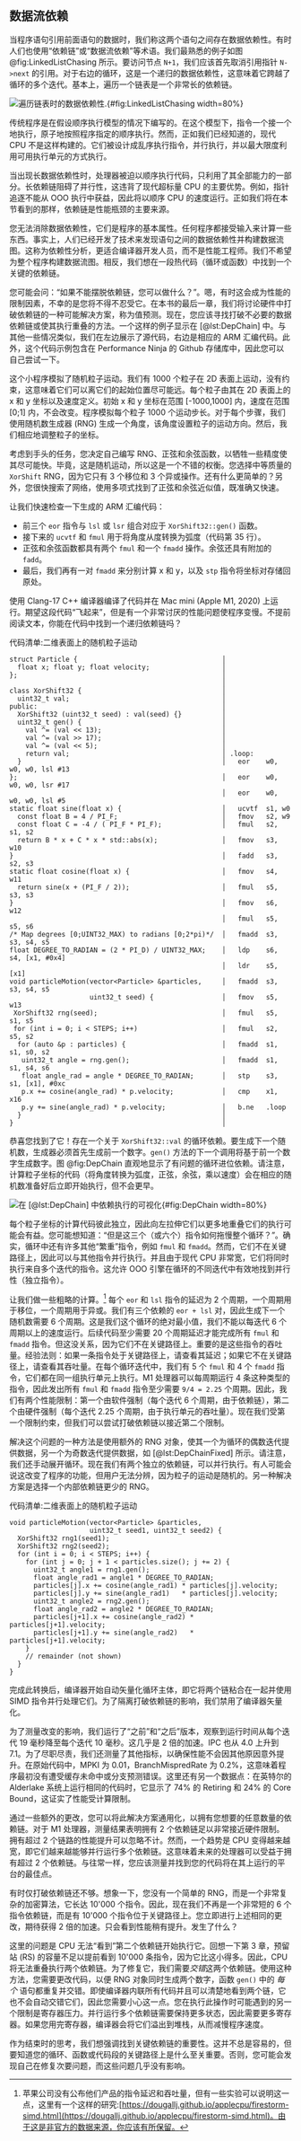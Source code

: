 [TODO]: 找到循环进位依赖的一种方法是在LLVM-IR中查看循环的phi节点。

## 数据流依赖

当程序语句引用前面语句的数据时，我们称这两个语句之间存在数据依赖性。有时人们也使用“依赖链”或“数据流依赖”等术语。我们最熟悉的例子如图 @fig:LinkedListChasing 所示。要访问节点 `N+1`，我们应该首先取消引用指针 `N->next` 的引用。对于右边的循环，这是一个递归的数据依赖性，这意味着它跨越了循环的多个迭代。基本上，遍历一个链表是一个非常长的依赖链。

![遍历链表时的数据依赖性.](https://raw.githubusercontent.com/dendibakh/perf-book/main/img/computation-opts/LinkedListChasing.png){#fig:LinkedListChasing width=80%}


传统程序是在假设顺序执行模型的情况下编写的。在这个模型下，指令一个接一个地执行，原子地按照程序指定的顺序执行。然而，正如我们已经知道的，现代 CPU 不是这样构建的。它们被设计成乱序执行指令，并行执行，并以最大限度利用可用执行单元的方式执行。

当出现长数据依赖性时，处理器被迫以顺序执行代码，只利用了其全部能力的一部分。长依赖链阻碍了并行性，这违背了现代超标量 CPU 的主要优势。例如，指针追逐不能从 OOO 执行中获益，因此将以顺序 CPU 的速度运行。正如我们将在本节看到的那样，依赖链是性能瓶颈的主要来源。

您无法消除数据依赖性，它们是程序的基本属性。任何程序都接受输入来计算一些东西。事实上，人们已经开发了技术来发现语句之间的数据依赖性并构建数据流图。这称为依赖性分析，更适合编译器开发人员，而不是性能工程师。我们不希望为整个程序构建数据流图。相反，我们想在一段热代码（循环或函数）中找到一个关键的依赖链。

您可能会问：“如果不能摆脱依赖链，您可以做什么？”。嗯，有时这会成为性能的限制因素，不幸的是您将不得不忍受它。在本书的最后一章，我们将讨论硬件中打破依赖链的一种可能解决方案，称为值预测。现在，您应该寻找打破不必要的数据依赖链或使其执行重叠的方法。一个这样的例子显示在 [@lst:DepChain] 中。与其他一些情况类似，我们在左边展示了源代码，右边是相应的 ARM 汇编代码。此外，这个代码示例包含在 Performance Ninja 的 Github 存储库中，因此您可以自己尝试一下。

这个小程序模拟了随机粒子运动。我们有 1000 个粒子在 2D 表面上运动，没有约束，这意味着它们可以离它们的起始位置尽可能远。每个粒子由其在 2D 表面上的 x 和 y 坐标以及速度定义。初始 x 和 y 坐标在范围 [-1000,1000] 内，速度在范围 [0;1] 内，不会改变。程序模拟每个粒子 1000 个运动步长。对于每个步骤，我们使用随机数生成器 (RNG) 生成一个角度，该角度设置粒子的运动方向。然后，我们相应地调整粒子的坐标。

考虑到手头的任务，您决定自己编写 RNG、正弦和余弦函数，以牺牲一些精度使其尽可能快。毕竟，这是随机运动，所以这是一个不错的权衡。您选择中等质量的 `XorShift` RNG，因为它只有 3 个移位和 3 个异或操作。还有什么更简单的？另外，您很快搜索了网络，使用多项式找到了正弦和余弦近似值，既准确又快速。

让我们快速检查一下生成的 ARM 汇编代码：
* 前三个 `eor` 指令与 `lsl` 或 `lsr` 组合对应于 `XorShift32::gen()` 函数。
* 接下来的 `ucvtf` 和 `fmul` 用于将角度从度转换为弧度（代码第 35 行）。
* 正弦和余弦函数都具有两个 `fmul` 和一个 `fmadd` 操作。余弦还具有附加的 `fadd`。
* 最后，我们再有一对 `fmadd` 来分别计算 x 和 y，以及 `stp` 指令将坐标对存储回原处。

使用 Clang-17 C++ 编译器编译了代码并在 Mac mini (Apple M1, 2020) 上运行。期望这段代码“飞起来”，但是有一个非常讨厌的性能问题使程序变慢。不提前阅读文本，你能在代码中找到一个递归依赖链吗？

代码清单:二维表面上的随机粒子运动
~~~~ {#lst:DepChain .cpp .numberLines}
struct Particle {                                    │
  float x; float y; float velocity;                  │
};                                                   │
                                                     │
class XorShift32 {                                   │
  uint32_t val;                                      │
public:                                              │
  XorShift32 (uint32_t seed) : val(seed) {}          │
  uint32_t gen() {                                   │
    val ^= (val << 13);                              │
    val ^= (val >> 17);                              │
    val ^= (val << 5);                               │
    return val;                                      │ .loop:
  }                                                  │   eor    w0, w0, w0, lsl #13
};                                                   │   eor    w0, w0, w0, lsr #17
                                                     │   eor    w0, w0, w0, lsl #5
static float sine(float x) {                         │   ucvtf  s1, w0
  const float B = 4 / PI_F;                          │   fmov   s2, w9
  const float C = -4 / ( PI_F * PI_F);               │   fmul   s2, s1, s2
  return B * x + C * x * std::abs(x);                │   fmov   s3, w10
}                                                    │   fadd   s3, s2, s3
static float cosine(float x) {                       │   fmov   s4, w11
  return sine(x + (PI_F / 2));                       │   fmul   s5, s3, s3
}                                                    │   fmov   s6, w12
                                                     │   fmul   s5, s5, s6
/* Map degrees [0;UINT32_MAX) to radians [0;2*pi)*/  │   fmadd  s3, s3, s4, s5
float DEGREE_TO_RADIAN = (2 * PI_D) / UINT32_MAX;    │   ldp    s6, s4, [x1, #0x4]
                                                     │   ldr    s5, [x1]
void particleMotion(vector<Particle> &particles,     │   fmadd  s3, s3, s4, s5
                    uint32_t seed) {                 │   fmov   s5, w13
 XorShift32 rng(seed);                               │   fmul   s5, s1, s5
 for (int i = 0; i < STEPS; i++)                     │   fmul   s2, s5, s2
  for (auto &p : particles) {                        │   fmadd  s1, s1, s0, s2
   uint32_t angle = rng.gen();                       │   fmadd  s1, s1, s4, s6
   float angle_rad = angle * DEGREE_TO_RADIAN;       │   stp    s3, s1, [x1], #0xc
   p.x += cosine(angle_rad) * p.velocity;            │   cmp    x1, x16
   p.y += sine(angle_rad) * p.velocity;              │   b.ne   .loop
  }                                                  │
}                                                    │
~~~~~~~~~~~~~~~~~~~~~~~~~~~~~~~~~~~~~~~~~~~~~~~~~

恭喜您找到了它！存在一个关于 `XorShift32::val` 的循环依赖。要生成下一个随机数，生成器必须首先生成前一个数字。`gen()` 方法的下一个调用将基于前一个数字生成数字。图 @fig:DepChain 直观地显示了有问题的循环进位依赖。请注意，计算粒子坐标的代码（将角度转换为弧度，正弦，余弦，乘以速度）会在相应的随机数准备好后立即开始执行，但不会更早。

![在 [@lst:DepChain] 中依赖执行的可视化](https://raw.githubusercontent.com/dendibakh/perf-book/main/img/computation-opts/DepChain.png){#fig:DepChain width=80%}

每个粒子坐标的计算代码彼此独立，因此向左拉伸它们以更多地重叠它们的执行可能会有益。您可能想知道：“但是这三个（或六个）指令如何拖慢整个循环？”。确实，循环中还有许多其他“繁重”指令，例如 `fmul` 和 `fmadd`。然而，它们不在关键路径上，因此可以与其他指令并行执行。并且由于现代 CPU 非常宽，它们将同时执行来自多个迭代的指令。这允许 OOO 引擎在循环的不同迭代中有效地找到并行性（独立指令）。

让我们做一些粗略的计算。[^1] 每个 `eor` 和 `lsl` 指令的延迟为 2 个周期，一个周期用于移位，一个周期用于异或。我们有三个依赖的 `eor + lsl` 对，因此生成下一个随机数需要 6 个周期。这是我们这个循环的绝对最小值，我们不能以每迭代 6 个周期以上的速度运行。后续代码至少需要 20 个周期延迟才能完成所有 `fmul` 和 `fmadd` 指令。但这没关系，因为它们不在关键路径上。重要的是这些指令的吞吐量。经验法则：如果一条指令处于关键路径上，请查看其延迟；如果它不在关键路径上，请查看其吞吐量。在每个循环迭代中，我们有 5 个 `fmul` 和 4 个 `fmadd` 指令，它们都在同一组执行单元上执行。M1 处理器可以每周期运行 4 条这种类型的指令，因此发出所有 `fmul` 和 `fmadd` 指令至少需要 `9/4 = 2.25` 个周期。因此，我们有两个性能限制：第一个由软件强制（每个迭代 6 个周期，由于依赖链），第二个由硬件强制（每个迭代 2.25 个周期，由于执行单元的吞吐量）。现在我们受第一个限制约束，但我们可以尝试打破依赖链以接近第二个限制。

解决这个问题的一种方法是使用额外的 RNG 对象，使其一个为循环的偶数迭代提供数据，另一个为奇数迭代提供数据，如 [@lst:DepChainFixed] 所示。请注意，我们还手动展开循环。现在我们有两个独立的依赖链，可以并行执行。有人可能会说这改变了程序的功能，但用户无法分辨，因为粒子的运动是随机的。另一种解决方案是选择一个内部依赖链更少的 RNG。

代码清单:二维表面上的随机粒子运动
~~~~ {#lst:DepChainFixed .cpp}
void particleMotion(vector<Particle> &particles, 
                    uint32_t seed1, uint32_t seed2) {
  XorShift32 rng1(seed1);
  XorShift32 rng2(seed2);
  for (int i = 0; i < STEPS; i++) {
    for (int j = 0; j + 1 < particles.size(); j += 2) {
      uint32_t angle1 = rng1.gen();
      float angle_rad1 = angle1 * DEGREE_TO_RADIAN;
      particles[j].x += cosine(angle_rad1) * particles[j].velocity;
      particles[j].y += sine(angle_rad1)   * particles[j].velocity;
      uint32_t angle2 = rng2.gen();
      float angle_rad2 = angle2 * DEGREE_TO_RADIAN;
      particles[j+1].x += cosine(angle_rad2) * particles[j+1].velocity;
      particles[j+1].y += sine(angle_rad2)   * particles[j+1].velocity;
    }
    // remainder (not shown)
  }
}
~~~~~~~~~~~~~~~~~~~~~~~~~~~~~~~~~~~~~~~~~~~~~~~~~

完成此转换后，编译器开始自动矢量化循环主体，即它将两个链粘合在一起并使用 SIMD 指令并行处理它们。为了隔离打破依赖链的影响，我们禁用了编译器矢量化。

为了测量改变的影响，我们运行了“之前”和“之后”版本，观察到运行时间从每个迭代 19 毫秒降至每个迭代 10 毫秒。这几乎是 2 倍的加速。IPC 也从 4.0 上升到 7.1。为了尽职尽责，我们还测量了其他指标，以确保性能不会因其他原因意外提升。在原始代码中，MPKI 为 0.01，BranchMispredRate 为 0.2%，这意味着程序最初没有遭受缓存未命中或分支预测错误。这里还有另一个数据点：在英特尔的 Alderlake 系统上运行相同的代码时，它显示了 74% 的 Retiring 和 24% 的 Core Bound，这证实了性能受计算限制。

通过一些额外的更改，您可以将此解决方案通用化，以拥有您想要的任意数量的依赖链。对于 M1 处理器，测量结果表明拥有 2 个依赖链足以非常接近硬件限制。拥有超过 2 个链路的性能提升可以忽略不计。然而，一个趋势是 CPU 变得越来越宽，即它们越来越能够并行运行多个依赖链。这意味着未来的处理器可以受益于拥有超过 2 个依赖链。与往常一样，您应该测量并找到您的代码将在其上运行的平台的最佳点。

有时仅打破依赖链还不够。想象一下，您没有一个简单的 RNG，而是一个非常复杂的加密算法，它长达 10'000 个指令。因此，现在我们不再是一个非常短的 6 个指令依赖链，而是有 10'000 个指令位于关键路径上。您立即进行上述相同的更改，期待获得 2 倍的加速。只会看到性能稍有提升。发生了什么？

这里的问题是 CPU 无法“看到”第二个依赖链开始执行它。回想一下第 3 章，预留站 (RS) 的容量不足以提前看到 10'000 条指令，因为它比这小得多。因此，CPU 将无法重叠执行两个依赖链。为了修复它，我们需要*交错*这两个依赖链。使用这种方法，您需要更改代码，以便 RNG 对象同时生成两个数字，函数 `gen()` 中的 *每个* 语句都重复并交错。即使编译器内联所有代码并且可以清楚地看到两个链，它也不会自动交错它们，因此您需要小心这一点。您在执行此操作时可能遇到的另一个限制是寄存器压力。并行运行多个依赖链需要保持更多状态，因此需要更多寄存器。如果您用完寄存器，编译器会将它们溢出到堆栈，从而减慢程序速度。

作为结束时的思考，我们想强调找到关键依赖链的重要性。这并不总是容易的，但要知道您的循环、函数或代码段的关键路径上是什么至关重要。否则，您可能会发现自己在修复次要问题，而这些问题几乎没有影响。

[^1]:苹果公司没有公布他们产品的指令延迟和吞吐量，但有一些实验可以说明这一点，这里有一个这样的研究:[https://dougallj.github.io/applecpu/firestorm-simd.html](https://dougallj.github.io/applecpu/firestorm-simd.html)。由于这是非官方的数据来源，你应该有所保留。
